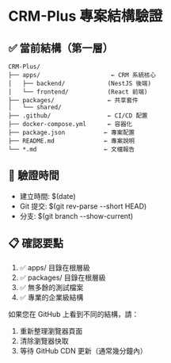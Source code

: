 # CRM-Plus 專案結構驗證

## ✅ 當前結構（第一層）

```
CRM-Plus/
├── apps/                    ← CRM 系統核心
│   ├── backend/            (NestJS 後端)
│   └── frontend/           (React 前端)
├── packages/               ← 共享套件
│   └── shared/
├── .github/                ← CI/CD 配置
├── docker-compose.yml      ← 容器化
├── package.json           ← 專案配置
├── README.md              ← 專案說明
└── *.md                   ← 文檔報告
```

## 🎯 驗證時間
- 建立時間: $(date)
- Git 提交: $(git rev-parse --short HEAD)
- 分支: $(git branch --show-current)

## 📋 確認要點
1. ✅ apps/ 目錄在根層級
2. ✅ packages/ 目錄在根層級  
3. ✅ 無多餘的測試檔案
4. ✅ 專業的企業級結構

如果您在 GitHub 上看到不同的結構，請：
1. 重新整理瀏覽器頁面
2. 清除瀏覽器快取
3. 等待 GitHub CDN 更新（通常幾分鐘內）